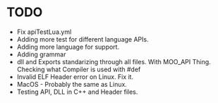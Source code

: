 # TODO

- Fix apiTestLua.yml
- Adding more test for different language APIs.
- Adding more language for support.
- Adding grammar
- dll and Exports standarizing through all files. With MOO_API Thing. Checking what Compiler is used with #def
- Invalid ELF Header error on Linux. Fix it.
- MacOS - Probably the same as Linux.
- Testing API, DLL in C++ and Header files.